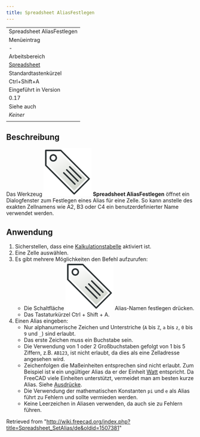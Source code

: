 ```yaml
---
title: Spreadsheet AliasFestlegen
---
```


|                                                                     |
| ------------------------------------------------------------------- |
| Spreadsheet AliasFestlegen                                          |
| Menüeintrag                                                         |
| -                                                                   |
| Arbeitsbereich                                                      |
| [Spreadsheet](/Spreadsheet_Workbench/de "Spreadsheet Workbench/de") |
| Standardtastenkürzel                                                |
| Ctrl+Shift+A                                                        |
| Eingeführt in Version                                               |
| 0.17                                                                |
| Siehe auch                                                          |
| _Keiner_                                                            |
|                                                                     |

## Beschreibung

Das Werkzeug ![](/src/assets/images/Spreadsheet_SetAlias.svg) **Spreadsheet AliasFestlegen** öffnet ein Dialogfenster zum Festlegen eines Alias für eine Zelle. So kann anstelle des exakten Zellnamens wie A2, B3 oder C4 ein benutzerdefinierter Name verwendet werden.

## Anwendung

1. Sicherstellen, dass eine [Kalkulationstabelle](/Spreadsheet_CreateSheet/de "Spreadsheet CreateSheet/de") aktiviert ist.
2. Eine Zelle auswählen.
3. Es gibt mehrere Möglichkeiten den Befehl aufzurufen:
   - Die Schaltfläche ![](/src/assets/images/Spreadsheet_SetAlias.svg) Alias-Namen festlegen drücken.
   - Das Tastaturkürzel Ctrl + Shift + A.
4. Einen Alias eingeben:
   - Nur alphanumerische Zeichen und Unterstriche (`A` bis `Z`, `a` bis `z`, `0` bis `9` und `_`) sind erlaubt.
   - Das erste Zeichen muss ein Buchstabe sein.
   - Die Verwendung von 1 oder 2 Großbuchstaben gefolgt von 1 bis 5 Ziffern, z.B. `AB123`, ist nicht erlaubt, da dies als eine Zelladresse angesehen wird.
   - Zeichenfolgen die Maßeinheiten entsprechen sind nicht erlaubt. Zum Beispiel ist `W` ein ungültiger Alias da er der Einheit [Watt](<https://de.wikipedia.org/wiki/Watt_(Einheit)>) entspricht. Da FreeCAD viele Einheiten unterstützt, vermeidet man am besten kurze Alias. Siehe [Ausdrücke](/Expressions/de#Einheiten "Expressions/de").
   - Die Verwendung der mathematischen Konstanten `pi` und `e` als Alias führt zu Fehlern und sollte vermieden werden.
   - Keine Leerzeichen in Aliasen verwenden, da auch sie zu Fehlern führen.

Retrieved from "<http://wiki.freecad.org/index.php?title=Spreadsheet_SetAlias/de&oldid=1507381>"
